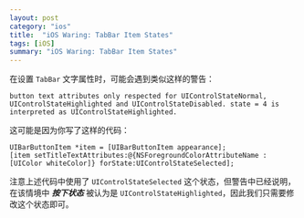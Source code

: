 ```yaml
---
layout: post
category: "ios"
title:  "iOS Waring: TabBar Item States"
tags: [iOS]
summary: "iOS Waring: TabBar Item States"
---
```

在设置 `TabBar` 文字属性时，可能会遇到类似这样的警告：

	button text attributes only respected for UIControlStateNormal, UIControlStateHighlighted and UIControlStateDisabled. state = 4 is interpreted as UIControlStateHighlighted.
	
这可能是因为你写了这样的代码：

	UIBarButtonItem *item = [UIBarButtonItem appearance];
	[item setTitleTextAttributes:@{NSForegroundColorAttributeName : [UIColor whiteColor]} forState:UIControlStateSelected];
	
注意上述代码中使用了 `UIControlStateSelected` 这个状态，但警告中已经说明，在该情境中 ***按下状态*** 被认为是 `UIControlStateHighlighted`，因此我们只需要修改这个状态即可。



